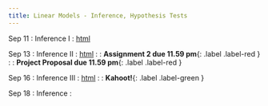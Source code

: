 ```yaml
---
title: Linear Models - Inference, Hypothesis Tests
---
```


Sep 11
: Inference I 
  : [html](https://jlacasa.github.io/stat705_fall2024/classes/day10_09112024)

Sep 13
: Inference II
  : [html](https://jlacasa.github.io/stat705_fall2024/classes/day11_09132024)
: [](#) 
  : **Assignment 2 due 11.59 pm**{: .label .label-red }
: [](#) 
  : **Project Proposal due 11.59 pm**{: .label .label-red }

Sep 16
: Inference III
  : [html](https://jlacasa.github.io/stat705_fall2024/classes/day12_09162024)
: [](#) 
  : **Kahoot!**{: .label .label-green }
  
Sep 18
: Inference 
  : [](#)

  
